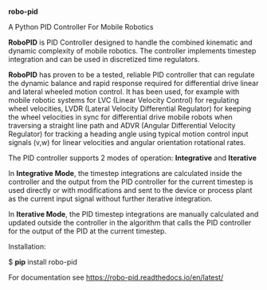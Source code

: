 **robo-pid** 

A Python PID Controller For Mobile Robotics

**RoboPID** is PID Controller designed to handle the combined kinematic 
and dynamic complexity of mobile robotics. The controller implements timestep
integration and can be used in discretized time regulators.


**RoboPID** has proven to be a tested, reliable PID controller that can
regulate the dynamic balance and rapid response required for differential drive
linear and lateral wheeled motion control. It has been used, for example with mobile
robotic systems for LVC (Linear Velocity Control) for regulating wheel velocities, 
LVDR (Lateral Velocity Differential Regulator) for keeping the wheel velocities in sync for 
differential drive mobile robots when traversing a straight line path and 
ADVR (Angular Differential Velocity Regulator) for tracking a heading angle using typical
motion control input signals (v,w) for linear velocities and angular orientation rotational rates.


The PID controller supports 2 modes of operation: **Integrative** and **Iterative**

In **Integrative Mode**, the timestep integrations are calculated inside the controller
and the output from the PID controller for the current timestep is used directly or with 
modifications and sent to the device or process plant as the current input signal without
further iterative integration.

In **Iterative Mode**, the PID timestep integrations are manually calculated and updated
outside the controller in the algorithm that calls the PID controller for the output of
the PID at the current timestep.


Installation: 

$ **pip** install robo-pid

For documentation see https://robo-pid.readthedocs.io/en/latest/





